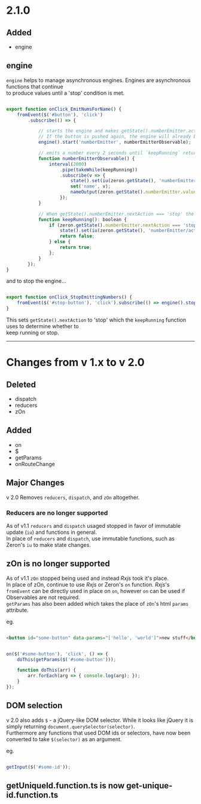 # 2.1.0

## Added

- engine

## engine

`engine` helps to manage asynchronous engines. Engines are asynchronous functions that continue  
to produce values until a 'stop' condition is met.

```javascript

export function onClick_EmitNumsForName() {
    fromEvent($('#button'), 'click')
        .subscribe(() => {

            // starts the engine and makes getState().numberEmitter.active set to true
            // If the button is pushed again, the engine will already be active, and won't run again
            engine().start('numberEmitter', numberEmitterObservable);

            // emits a number every 2 seconds until `keepRunning` returns false
            function numberEmitterObservable() {
                interval(2000)
                    .pipe(takeWhile(keepRunning))
                    .subscribe(v => {
                        state().set(iu(zeron.getState(), 'numberEmitter/value', v));
                        set('name', v);
                        nameOutput(zeron.getState().numberEmitter.value);
                    });
            }

            // When getState().numberEmitter.nextAction === 'stop' the engine is set to active: false
            function keepRunning(): boolean {
                if (zeron.getState().numberEmitter.nextAction === 'stop') {
                    state().set(iu(zeron.getState(), 'numberEmitter/active', false));
                    return false;
                } else {
                    return true;
                };
            }
        });
}

```

and to stop the engine...

```javascript

export function onClick_StopEmittingNumbers() {
    fromEvent($('#stop-button'), 'click').subscribe(() => engine().stop('numberEmitter'));
}

```

This sets `getState().nextAction` to 'stop' which the `keepRunning` function uses to determine whether to  
keep running or stop.

----

# Changes from v 1.x to v 2.0

## Deleted

- dispatch
- reducers
- zOn

## Added

- on
- $
- getParams
- onRouteChange

## Major Changes

v 2.0 Removes `reducers`, `dispatch`, and `zOn` altogether.

### Reducers are no longer supported

As of v1.1 `reducers` and `dispatch` usaged stopped in favor of immutable update (`iu`) and functions in general.  
In place of `reducers` and `dispatch`, use immutable functions, such as Zeron's `iu` to make state changes.  

## zOn is no longer supported

As of v1.1 `zOn` stopped being used and instead *Rxjs* took it's place.  
In place of zOn, continue to use *Rxjs* or Zeron's `on` function.
*Rxjs*'s `fromEvent` can be directly used in place on `on`, however `on` can be used if Observables are not required.  
`getParams` has also been added which takes the place of `zOn`'s html `params` attribute.

eg.

```html

<button id="some-button" data-params="['hello', 'world']">new stuff</button>

```

```javascript

on($('#some-button'), 'click', () => {
    doThis(getParams($('#some-button')));

    function doThis(arr) {
        arr.forEach(arg => { console.log(arg); });
    }
});

```

## DOM selection

v 2.0 also adds `$` - a jQuery-like DOM selector. While it looks like jQuery it is simply returning `document.querySelector(selector)`.  
Furthermore any functions that used DOM ids or selectors, have now been converted to take `$(selector)` as an argument.

eg.

```javascript

getInput($('#some-id'));

```

## getUniqueId.function.ts is now get-unique-id.function.ts